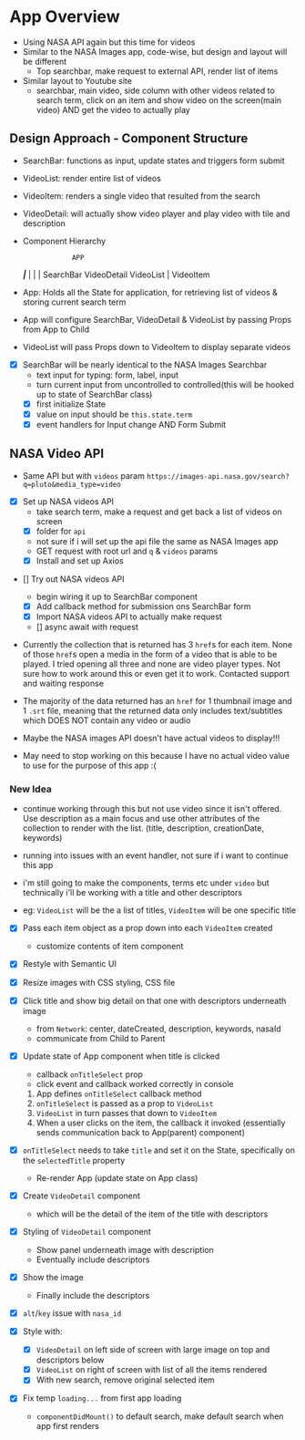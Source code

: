 # App Overview
- Using NASA API again but this time for videos
- Similar to the NASA Images app, code-wise, but design and layout will be different
  - Top searchbar, make request to external API, render list of items
- Similar layout to Youtube site
  - searchbar, main video, side column with other videos related to search term, click on an item and show video on the screen(main video) AND get the video to actually play

## Design Approach - Component Structure
- SearchBar: functions as input, update states and triggers form submit
- VideoList: render entire list of videos
- VideoItem: renders a single video that resulted from the search
- VideoDetail: will actually show video player and play video with tile and description

- Component Hierarchy

                  APP
  _________________|_________________
  |                |                |
SearchBar     VideoDetail       VideoList
                                    |
                                VideoItem

- App: Holds all the State for application, for retrieving list of videos & storing current search term
- App will configure SearchBar, VideoDetail & VideoList by passing Props from App to Child
- VideoList will pass Props down to VideoItem to display separate videos

- [x] SearchBar will be nearly identical to the NASA Images Searchbar
  - text input for typing: form, label, input
  - turn current input from uncontrolled to controlled(this will be hooked up to state of SearchBar class)
  - [x] first initialize State
  - [x] value on input should be `this.state.term`
  - [x] event handlers for Input change AND Form Submit

## NASA Video API
- Same API but with `videos` param `https://images-api.nasa.gov/search?q=pluto&media_type=video`
- [x] Set up NASA videos API
  - take search term, make a request and get back a list of videos on screen
  - [x] folder for `api`
  - not sure if i will set up the api file the same as NASA Images app
  - GET request with root url and `q` & `videos` params
  - [x] Install and set up Axios

- [] Try out NASA videos API
  - begin wiring it up to SearchBar component
  - [x] Add callback method for submission ons SearchBar form
  - [x] Import NASA videos API to actually make request
  - [] async await with request

- Currently the collection that is returned has 3 `href`s for each item.  None of those `href`s open a media in the form of a video that is able to be played.  I tried opening all three and none are video player types.  Not sure how to work around this or even get it to work.  Contacted support and waiting response

- The majority of the data returned has an `href` for 1 thumbnail image and 1 `.srt` file, meaning that the returned data only includes text/subtitles which DOES NOT contain any video or audio

- Maybe the NASA images API doesn't have actual videos to display!!!
- May need to stop working on this because I have no actual video value to use for the purpose of this app :(


### New Idea
- continue working through this but not use video since it isn't offered. Use description as a main focus and use other attributes of the collection to render with the list. (title, description, creationDate, keywords)

- running into issues with an event handler, not sure if i want to continue this app

- i'm still going to make the components, terms etc under `video` but technically i'll be working with a title and other descriptors
- eg: `VideoList` will be the a list of titles, `VideoItem` will be one specific title

- [x] Pass each item object as a prop down into each `VideoItem` created
  - customize contents of item component

- [x] Restyle with Semantic UI
- [x] Resize images with CSS styling, CSS file
- [x] Click title and show big detail on that one with descriptors underneath image
  - from `Network`: center, dateCreated, description, keywords, nasaId
  - communicate from Child to Parent

- [x] Update state of App component when title is clicked
  - callback `onTitleSelect` prop
  - click event and callback worked correctly in console
  1. App defines `onTitleSelect` callback method
  2. `onTitleSelect` is passed as a prop to `VideoList`
  3. `VideoList` in turn passes that down to `VideoItem`
  4. When a user clicks on the item, the callback it invoked (essentially sends communication back to App(parent) component)

- [x] `onTitleSelect` needs to take `title` and set it on the State, specifically on the `selectedTitle` property
  - Re-render App (update state on App class)

- [x] Create `VideoDetail` component
  - which will be the detail of the item of the title with descriptors

- [x] Styling of `VideoDetail` component
  - Show panel underneath image with description
  - Eventually include descriptors

- [x] Show the image
  - Finally include the descriptors

- [x] `alt`/`key` issue with `nasa_id`

- [x] Style with:
  - [x] `VideoDetail` on left side of screen with large image on top and descriptors below
  - [x] `VideoList` on right of screen with list of all the items rendered
  - [x] With new search, remove original selected item

- [x] Fix temp `loading...` from first app loading
  - `componentDidMount()` to default search, make default search when app first renders
